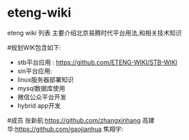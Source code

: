 # eteng-wiki
eteng wiki 列表
主要介绍北京易腾时代平台用法,和相关技术知识

#规划WIK包含如下:
* stb平台应用 : https://github.com/ETENG-WIKI/STB-WIKI
* sin平台应用: 
* linux服务器部署知识
* mysql数据库使用
* 微信公众平台开发
* hybrid app开发

#成员
张新航:https://github.com/zhangxinhang 
高建华:https://github.com/gaojianhua 
焦翔宇: 


